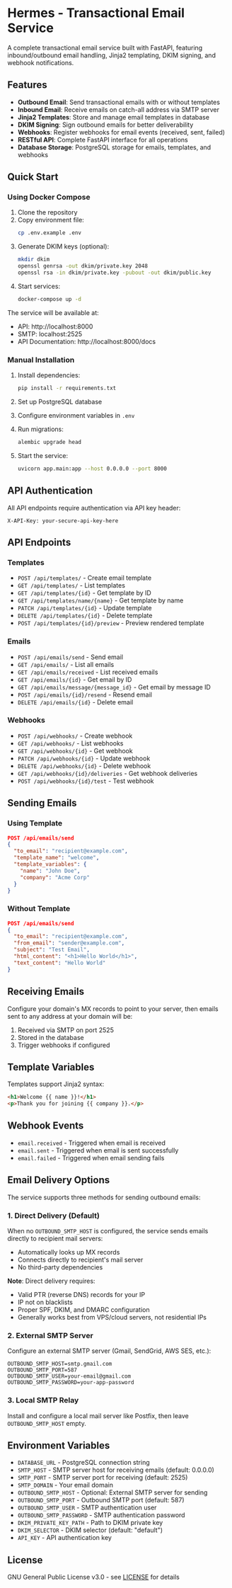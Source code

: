 # Hermes - Transactional Email Service

A complete transactional email service built with FastAPI, featuring inbound/outbound email handling, Jinja2 templating, DKIM signing, and webhook notifications.

## Features

- **Outbound Email**: Send transactional emails with or without templates
- **Inbound Email**: Receive emails on catch-all address via SMTP server
- **Jinja2 Templates**: Store and manage email templates in database
- **DKIM Signing**: Sign outbound emails for better deliverability
- **Webhooks**: Register webhooks for email events (received, sent, failed)
- **RESTful API**: Complete FastAPI interface for all operations
- **Database Storage**: PostgreSQL storage for emails, templates, and webhooks

## Quick Start

### Using Docker Compose

1. Clone the repository
2. Copy environment file:
   ```bash
   cp .env.example .env
   ```
3. Generate DKIM keys (optional):
   ```bash
   mkdir dkim
   openssl genrsa -out dkim/private.key 2048
   openssl rsa -in dkim/private.key -pubout -out dkim/public.key
   ```
4. Start services:
   ```bash
   docker-compose up -d
   ```

The service will be available at:
- API: http://localhost:8000
- SMTP: localhost:2525
- API Documentation: http://localhost:8000/docs

### Manual Installation

1. Install dependencies:
   ```bash
   pip install -r requirements.txt
   ```

2. Set up PostgreSQL database

3. Configure environment variables in `.env`

4. Run migrations:
   ```bash
   alembic upgrade head
   ```

5. Start the service:
   ```bash
   uvicorn app.main:app --host 0.0.0.0 --port 8000
   ```

## API Authentication

All API endpoints require authentication via API key header:
```
X-API-Key: your-secure-api-key-here
```

## API Endpoints

### Templates
- `POST /api/templates/` - Create email template
- `GET /api/templates/` - List templates
- `GET /api/templates/{id}` - Get template by ID
- `GET /api/templates/name/{name}` - Get template by name
- `PATCH /api/templates/{id}` - Update template
- `DELETE /api/templates/{id}` - Delete template
- `POST /api/templates/{id}/preview` - Preview rendered template

### Emails
- `POST /api/emails/send` - Send email
- `GET /api/emails/` - List all emails
- `GET /api/emails/received` - List received emails
- `GET /api/emails/{id}` - Get email by ID
- `GET /api/emails/message/{message_id}` - Get email by message ID
- `POST /api/emails/{id}/resend` - Resend email
- `DELETE /api/emails/{id}` - Delete email

### Webhooks
- `POST /api/webhooks/` - Create webhook
- `GET /api/webhooks/` - List webhooks
- `GET /api/webhooks/{id}` - Get webhook
- `PATCH /api/webhooks/{id}` - Update webhook
- `DELETE /api/webhooks/{id}` - Delete webhook
- `GET /api/webhooks/{id}/deliveries` - Get webhook deliveries
- `POST /api/webhooks/{id}/test` - Test webhook

## Sending Emails

### Using Template
```json
POST /api/emails/send
{
  "to_email": "recipient@example.com",
  "template_name": "welcome",
  "template_variables": {
    "name": "John Doe",
    "company": "Acme Corp"
  }
}
```

### Without Template
```json
POST /api/emails/send
{
  "to_email": "recipient@example.com",
  "from_email": "sender@example.com",
  "subject": "Test Email",
  "html_content": "<h1>Hello World</h1>",
  "text_content": "Hello World"
}
```

## Receiving Emails

Configure your domain's MX records to point to your server, then emails sent to any address at your domain will be:
1. Received via SMTP on port 2525
2. Stored in the database
3. Trigger webhooks if configured

## Template Variables

Templates support Jinja2 syntax:
```html
<h1>Welcome {{ name }}!</h1>
<p>Thank you for joining {{ company }}.</p>
```

## Webhook Events

- `email.received` - Triggered when email is received
- `email.sent` - Triggered when email is sent successfully
- `email.failed` - Triggered when email sending fails

## Email Delivery Options

The service supports three methods for sending outbound emails:

### 1. Direct Delivery (Default)
When no `OUTBOUND_SMTP_HOST` is configured, the service sends emails directly to recipient mail servers:
- Automatically looks up MX records
- Connects directly to recipient's mail server
- No third-party dependencies

**Note**: Direct delivery requires:
- Valid PTR (reverse DNS) records for your IP
- IP not on blacklists
- Proper SPF, DKIM, and DMARC configuration
- Generally works best from VPS/cloud servers, not residential IPs

### 2. External SMTP Server
Configure an external SMTP server (Gmail, SendGrid, AWS SES, etc.):
```env
OUTBOUND_SMTP_HOST=smtp.gmail.com
OUTBOUND_SMTP_PORT=587
OUTBOUND_SMTP_USER=your-email@gmail.com
OUTBOUND_SMTP_PASSWORD=your-app-password
```

### 3. Local SMTP Relay
Install and configure a local mail server like Postfix, then leave `OUTBOUND_SMTP_HOST` empty.

## Environment Variables

- `DATABASE_URL` - PostgreSQL connection string
- `SMTP_HOST` - SMTP server host for receiving emails (default: 0.0.0.0)
- `SMTP_PORT` - SMTP server port for receiving (default: 2525)
- `SMTP_DOMAIN` - Your email domain
- `OUTBOUND_SMTP_HOST` - Optional: External SMTP server for sending
- `OUTBOUND_SMTP_PORT` - Outbound SMTP port (default: 587)
- `OUTBOUND_SMTP_USER` - SMTP authentication user
- `OUTBOUND_SMTP_PASSWORD` - SMTP authentication password
- `DKIM_PRIVATE_KEY_PATH` - Path to DKIM private key
- `DKIM_SELECTOR` - DKIM selector (default: "default")
- `API_KEY` - API authentication key

## License

GNU General Public License v3.0 - see [LICENSE](LICENSE) for details
